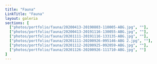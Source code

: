 ```yaml
---
title: "Fauna"
LinkTitle: "Fauna"
layout: galeria
sections: [
  ["photos/portfolio/fauna/20200413-20190803-110005-ABG.jpg", ""],
  ["photos/portfolio/fauna/20200413-20191116-130055-ABG.jpg", ""],
  ["photos/portfolio/fauna/20201111-20191116-133135-ABG.jpg", ""],
  ["photos/portfolio/fauna/20201111-20200926-095146-ABG 2.jpg", ""],
  ["photos/portfolio/fauna/20201112-20200925-092059-ABG.jpg", ""],
  ["photos/portfolio/fauna/20201126-20200926-111710-ABG.jpg", ""]
]
---
```

